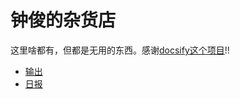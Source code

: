 # 钟俊的杂货店

这里啥都有，但都是无用的东西。感谢[docsify这个项目](https://docsify.js.org/)!!

- <a href="#/outputs/index">输出</a>
- <a href="/#/days/index">日报</a>